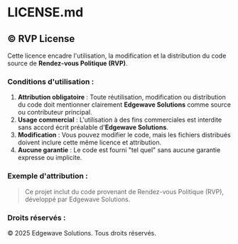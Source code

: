 # LICENSE.md

## © RVP License

Cette licence encadre l'utilisation, la modification et la distribution du code source de **Rendez-vous Politique (RVP)**.

### Conditions d'utilisation :
1. **Attribution obligatoire** : Toute réutilisation, modification ou distribution du code doit mentionner clairement **Edgewave Solutions** comme source ou contributeur principal.
2. **Usage commercial** : L'utilisation à des fins commerciales est interdite sans accord écrit préalable d'**Edgewave Solutions**.
3. **Modification** : Vous pouvez modifier le code, mais les fichiers distribués doivent inclure cette même licence et attribution.
4. **Aucune garantie** : Le code est fourni "tel quel" sans aucune garantie expresse ou implicite.

### Exemple d'attribution :
> Ce projet inclut du code provenant de Rendez-vous Politique (RVP), développé par Edgewave Solutions.

### Droits réservés :
© 2025 Edgewave Solutions. Tous droits réservés.
